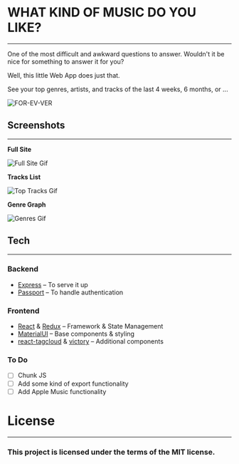 # WHAT KIND OF MUSIC DO YOU LIKE?
---
One of the most difficult and awkward questions to answer.
Wouldn't it be nice for something to answer it for you?

Well, this little Web App does just that.

See your top genres, artists, and tracks of the last 4 weeks, 6 months, or ...

![FOR-EV-VER](https://i.giphy.com/media/F95WSkkosQ9YQ/giphy-facebook_s.jpg)

## Screenshots
---
**Full Site**

![Full Site Gif](http://g.recordit.co/8VJipIWXAu.gif)

**Tracks List**

![Top Tracks Gif](http://g.recordit.co/EMDIOnsGy4.gif)

**Genre Graph**

![Genres Gif](http://g.recordit.co/1anzOzODSX.gif)

## Tech
---
### Backend
* [Express](https://github.com/expressjs/express) – To serve it up
* [Passport](https://github.com/jaredhanson/passport) – To handle authentication
### Frontend
* [React](https://github.com/facebookincubator/create-react-app) & [Redux](https://github.com/reactjs/redux) – Framework & State Management
* [MaterialUI](https://github.com/mui-org/material-ui) – Base components & styling
* [react-tagcloud](https://github.com/madox2/react-tagcloud) & [victory](https://github.com/FormidableLabs/victory-chart) – Additional components

### To Do

* [ ] Chunk JS
* [ ] Add some kind of export functionality
* [ ] Add Apple Music functionality

# License
---

### This project is licensed under the terms of the MIT license.
